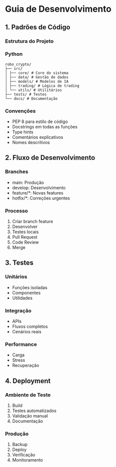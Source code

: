# Guia de Desenvolvimento

## 1. Padrões de Código

### Estrutura do Projeto 
### Python
    robo_crypto/
    ├── src/
    │ ├── core/ # Core do sistema
    │ ├── data/ # Gestão de dados
    │ ├── models/ # Modelos de IA
    │ ├── trading/ # Lógica de trading
    │ └── utils/ # Utilitários
    ├── tests/ # Testes
    └── docs/ # Documentação

### Convenções
- PEP 8 para estilo de código
- Docstrings em todas as funções
- Type hints
- Comentários explicativos
- Nomes descritivos

## 2. Fluxo de Desenvolvimento

### Branches
- main: Produção
- develop: Desenvolvimento
- feature/*: Novas features
- hotfix/*: Correções urgentes

### Processo
1. Criar branch feature
2. Desenvolver
3. Testes locais
4. Pull Request
5. Code Review
6. Merge

## 3. Testes

### Unitários
- Funções isoladas
- Componentes
- Utilidades

### Integração
- APIs
- Fluxos completos
- Cenários reais

### Performance
- Carga
- Stress
- Recuperação

## 4. Deployment

### Ambiente de Teste
1. Build
2. Testes automatizados
3. Validação manual
4. Documentação

### Produção
1. Backup
2. Deploy
3. Verificação
4. Monitoramento
